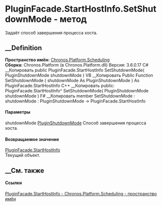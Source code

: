 # PluginFacade.StartHostInfo.SetShutdownMode - метод
Задаёт способ завершения процесса хоста.
## __Definition
 **Пространство имён:**
[Chronos.Platform.Scheduling](N_Chronos_Platform_Scheduling.htm)  
 **Сборка:** Chronos.Platform (в Chronos.Platform.dll) Версия: 3.6.0.17
C# __Копировать
     public PluginFacade.StartHostInfo SetShutdownMode(
    	PluginShutdownMode shutdownMode
    )
VB __Копировать
     Public Function SetShutdownMode ( 
    	shutdownMode As PluginShutdownMode
    ) As PluginFacade.StartHostInfo
C++ __Копировать
     public:
    PluginFacade.StartHostInfo^ SetShutdownMode(
    	PluginShutdownMode shutdownMode
    )
F# __Копировать
     member SetShutdownMode : 
            shutdownMode : PluginShutdownMode -> PluginFacade.StartHostInfo 
#### Параметры
shutdownMode
[PluginShutdownMode](T_Chronos_Platform_Scheduling_PluginShutdownMode.htm)
    Способ завершения процесса хоста.
#### Возвращаемое значение
[PluginFacade.StartHostInfo](T_Chronos_Platform_Scheduling_PluginFacade_StartHostInfo.htm)  
Текущий объект.
##  __См. также
#### Ссылки
[PluginFacade.StartHostInfo -
](T_Chronos_Platform_Scheduling_PluginFacade_StartHostInfo.htm)
[Chronos.Platform.Scheduling - пространство
имён](N_Chronos_Platform_Scheduling.htm)
